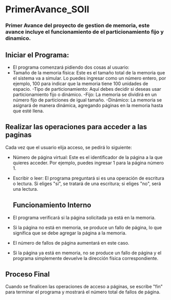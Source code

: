 # PrimerAvance_SOII
### Primer Avance del proyecto de gestion de memoria, este avance incluye el funcionamiento de el particionamiento fijo y dinamico.

## Iniciar el Programa:

- El programa comenzará pidiendo dos cosas al usuario:
- Tamaño de la memoria física: Este es el tamaño total de la memoria que el sistema va a simular. Lo puedes ingresar como un número entero, por ejemplo, 100 para indicar que la memoria tiene 100 unidades de espacio.
-Tipo de particionamiento: Aquí debes decidir si deseas usar particionamiento fijo o dinámico.
-Fijo: La memoria se dividirá en un número fijo de particiones de igual tamaño.
-Dinámico: La memoria se asignará de manera dinámica, agregando páginas en la memoria hasta que esté llena.

## Realizar las operaciones para acceder a las paginas

Cada vez que el usuario elija acceso, se pedirá lo siguiente:
- Número de página virtual: Este es el identificador de la página a la que quieres acceder. Por ejemplo, puedes ingresar 1 para la página número 1.
- Escribir o leer: El programa preguntará si es una operación de escritura o lectura. Si eliges "si", se tratará de una escritura; si eliges "no", será una lectura.

  ## Funcionamiento Interno
- El programa verificará si la página solicitada ya está en la memoria.
- Si la página no está en memoria, se produce un fallo de página, lo que significa
que se debe agregar la página a la memoria.
- El número de fallos de página aumentará en este caso.
- Si la página ya está en memoria, no se produce un fallo de página y el programa
simplemente devuelve la dirección física correspondiente.

## Proceso Final

Cuando se finalicen las operaciones de acceso a páginas, se escribe "fin" para
terminar el programa y mostrará el número total de fallos de página.
